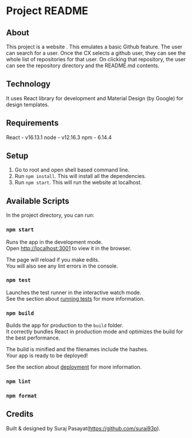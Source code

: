 # Project README

## About

This project is a website .
This emulates a basic Github feature.
The user can search for a user.
Once the CX selects a github user, they can see the whole list of repositories for that user. On clicking that repository, the user can see the repository directory and the README.md contents.

## Technology

It uses React library for development and Material Design (by Google) for design templates.

## Requirements

React - v16.13.1
node - v12.16.3
npm - 6.14.4

## Setup

1. Go to root and open shell based command line.
2. Run `npm install`. This will install all the dependencies.
3. Run `npm start`. This will run the website at localhost.

## Available Scripts

In the project directory, you can run:

### `npm start`

Runs the app in the development mode.<br />
Open [http://localhost:3001](http://localhost:3001) to view it in the browser.

The page will reload if you make edits.<br />
You will also see any lint errors in the console.

### `npm test`

Launches the test runner in the interactive watch mode.<br />
See the section about [running tests](https://facebook.github.io/create-react-app/docs/running-tests) for more information.

### `npm build`

Builds the app for production to the `build` folder.<br />
It correctly bundles React in production mode and optimizes the build for the best performance.

The build is minified and the filenames include the hashes.<br />
Your app is ready to be deployed!

See the section about [deployment](https://facebook.github.io/create-react-app/docs/deployment) for more information.

### `npm lint`

### `npm format`

## Credits
Built & designed by Suraj Pasayat(https://github.com/suraj93p).